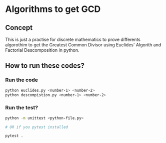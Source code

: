 # Algorithms to get GCD

## Concept

This is just a practise for discrete mathematics to prove differents algorothim to
get the Greatest Common Divisor using Euclides' Algorith and Factorial Descomposition
in python.

## How to run these codes?

### Run the code

```bash
python euclides.py <number-1> <number-2>
python descompistion.py <number-1> <number-2>
```

### Run the test?

```bash
python -m unittest <python-file.py>

# OR if you pytest installed

pytest .
```
